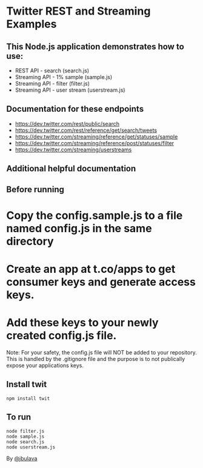 Twitter REST and Streaming Examples
=========================

This Node.js application demonstrates how to use:
------------
 - REST API - search (search.js)
 - Streaming API - 1% sample (sample.js)
 - Streaming API - filter (filter.js)
 - Streaming API - user stream (userstream.js)

Documentation for these endpoints
------------
 - https://dev.twitter.com/rest/public/search
 - https://dev.twitter.com/rest/reference/get/search/tweets
 - https://dev.twitter.com/streaming/reference/get/statuses/sample
 - https://dev.twitter.com/streaming/reference/post/statuses/filter
 - https://dev.twitter.com/streaming/userstreams

Additional helpful documentation
------------


Before running
------------
 # Copy the config.sample.js to a file named config.js in the same directory
 # Create an app at t.co/apps to get consumer keys and generate access keys.
 # Add these keys to your newly created config.js file.

Note: For your safety, the config.js file will NOT be added to your repository.  This is handled by the .gitignore file and the purpose is to not publically expose your applications keys.

Install twit
------------
	npm install twit

To run
-----------
	node filter.js
	node sample.js
	node search.js
	node userstream.js

By [@jbulava](https://twitter.com/jbulava)
